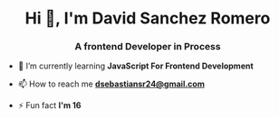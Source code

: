 <h1 align="center">Hi 👋, I'm David Sanchez Romero</h1>
<h3 align="center">A frontend Developer in Process</h3>

- 🌱 I’m currently learning **JavaScript For Frontend Development**

- 📫 How to reach me **dsebastiansr24@gmail.com**

- ⚡ Fun fact **I'm 16**
